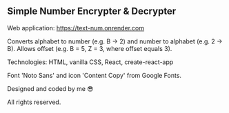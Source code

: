 ## Simple Number Encrypter & Decrypter

Web application: https://text-num.onrender.com

Converts alphabet to number (e.g. B -> 2) and number to alphabet (e.g. 2 -> B). Allows offset (e.g. B = 5, Z = 3, where offset equals 3).

Technologies: HTML, vanilla CSS, React, create-react-app

Font 'Noto Sans' and icon 'Content Copy' from Google Fonts.

Designed and coded by me :sunglasses:

All rights reserved.

